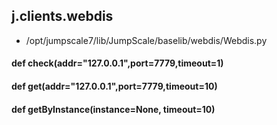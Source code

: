 ## j.clients.webdis

- /opt/jumpscale7/lib/JumpScale/baselib/webdis/Webdis.py

    

#### def check(addr="127.0.0.1",port=7779,timeout=1) 

#### def get(addr="127.0.0.1",port=7779,timeout=10) 

#### def getByInstance(instance=None, timeout=10) 


